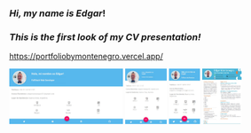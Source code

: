 ### *Hi, my name is Edgar*!
### *This is the first look of my CV presentation!*

https://portfoliobymontenegro.vercel.app/

<img src = '/src/Images/portfolio.jpeg' height = '100px'>
<img src = '/src/Images/portfolioIpad.jpeg' height = '100px'>
<img src = '/src/Images/portfolioResponsive.jpeg' height = '100px'>
<img src = '/src/Images/cv.jpeg' height = '100px'>


